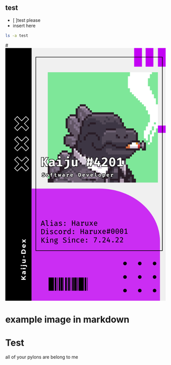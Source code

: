 ## test

- [ ]test please
- insert here

```bash
ls -a test
```
#![](../../public/images/ID.png)


# example image in markdown
# Test
all of your pylons are belong to me
